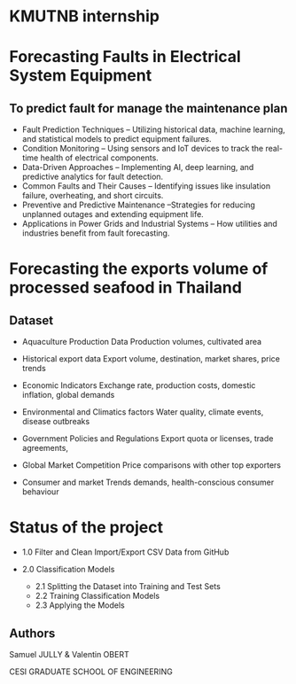 # KMUTNB internship

# Forecasting Faults in Electrical System Equipment

## To predict fault for manage the maintenance plan

- Fault Prediction Techniques – Utilizing historical data, machine learning, and statistical models to predict equipment
failures.
- Condition Monitoring – Using sensors and IoT devices to track the real-time health of electrical components.
- Data-Driven Approaches – Implementing AI, deep learning, and predictive analytics for fault detection.
- Common Faults and Their Causes – Identifying issues like insulation failure, overheating, and short circuits.
- Preventive and Predictive Maintenance –Strategies for reducing unplanned outages and extending equipment life.
- Applications in Power Grids and Industrial Systems – How utilities and industries benefit from fault forecasting.

# Forecasting the exports volume of processed seafood in Thailand

## Dataset

- Aquaculture Production Data
    Production volumes, cultivated area

- Historical export data
    Export volume, destination, market shares, price trends

- Economic Indicators
    Exchange rate, production costs, domestic inflation, global demands

- Environmental and Climatics factors
    Water quality, climate events, disease outbreaks

- Government Policies and Regulations
    Export quota or licenses, trade agreements, 

- Global Market Competition
    Price comparisons with other top exporters

- Consumer and market Trends
    demands, health-conscious consumer behaviour


# Status of the project

- 1.0 Filter and Clean Import/Export CSV Data from GitHub

- 2.0 Classification Models
    * 2.1 Splitting the Dataset into Training and Test Sets
    * 2.2 Training Classification Models
    * 2.3 Applying the Models

## Authors

Samuel JULLY & Valentin OBERT

CESI GRADUATE SCHOOL OF ENGINEERING


